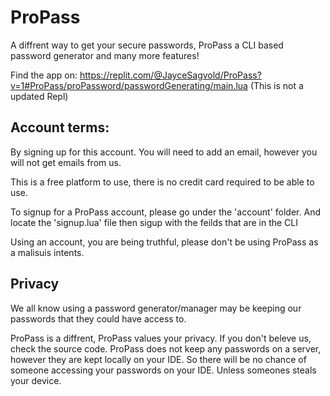 # ProPass
A diffrent way to get your secure passwords, ProPass a CLI based password generator and many more features!

Find the app on:
https://replit.com/@JayceSagvold/ProPass?v=1#ProPass/proPassword/passwordGenerating/main.lua
(This is not a updated Repl)


## Account terms:

By signing up for this account. You will need to add an email, however you will not get emails from us. 

This is a free platform to use, there is no credit card required to be able to use.

To signup for a ProPass account, please go under the 'account' folder. And locate the 'signup.lua' file then sigup with the feilds that are in the CLI

Using an account, you are being truthful, please don't be using ProPass as a malisuis intents.

## Privacy

We all know using a password generator/manager may be keeping our passwords that they could have access to.

ProPass is a diffrent, ProPass values your privacy. If you don't beleve us, check the source code.
ProPass does not keep any passwords on a server, however they are kept locally on your IDE. So there will be no chance of someone accessing your passwords on your IDE. Unless someones steals your device.
